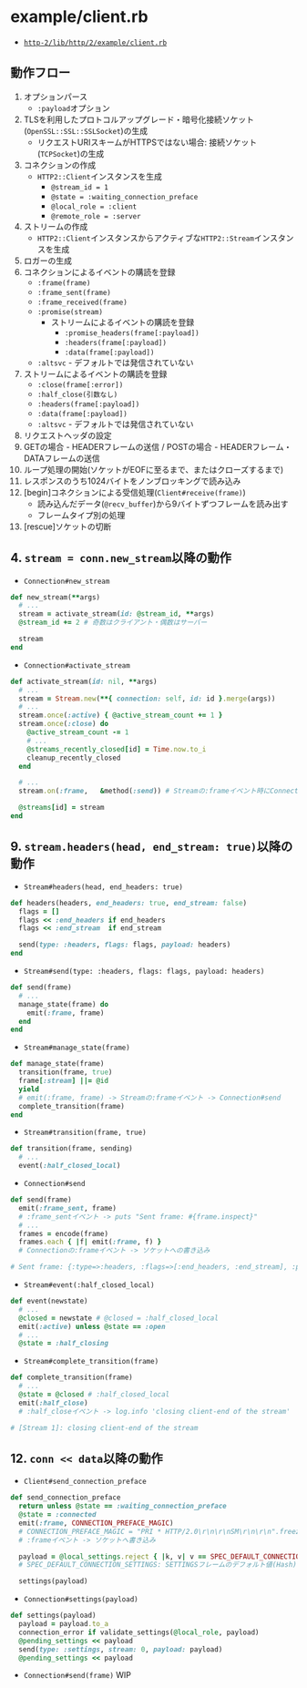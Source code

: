 # example/client.rb
- [`http-2/lib/http/2/example/client.rb`](https://github.com/igrigorik/http-2/blob/master/lib/http/2/example/client.rb)

## 動作フロー
1. オプションパース
    - `:payload`オプション
2. TLSを利用したプロトコルアップグレード・暗号化接続ソケット(`OpenSSL::SSL::SSLSocket`)の生成
    - リクエストURIスキームがHTTPSではない場合: 接続ソケット(`TCPSocket`)の生成
3. コネクションの作成
    - `HTTP2::Client`インスタンスを生成
      - `@stream_id = 1`
      - `@state = :waiting_connection_preface`
      - `@local_role = :client`
      - `@remote_role = :server`
4. ストリームの作成
    - `HTTP2::Client`インスタンスからアクティブな`HTTP2::Stream`インスタンスを生成
5. ロガーの生成
6. コネクションによるイベントの購読を登録
    - `:frame(frame)`
    - `:frame_sent(frame)`
    - `:frame_received(frame)`
    - `:promise(stream)`
      - ストリームによるイベントの購読を登録
        - `:promise_headers(frame[:payload])`
        - `:headers(frame[:payload])`
        - `:data(frame[:payload])`
    - `:altsvc` - デフォルトでは発信されていない
7. ストリームによるイベントの購読を登録
    - `:close(frame[:error])`
    - `:half_close(引数なし)`
    - `:headers(frame[:payload])`
    - `:data(frame[:payload])`
    - `:altsvc` - デフォルトでは発信されていない
8. リクエストヘッダの設定
9. GETの場合 - HEADERフレームの送信 / POSTの場合 - HEADERフレーム・DATAフレームの送信
10. ループ処理の開始(ソケットがEOFに至るまで、またはクローズするまで)
11. レスポンスのうち1024バイトをノンブロッキングで読み込み
12. [begin]コネクションによる受信処理(`Client#receive(frame)`)
    - 読み込んだデータ(`@recv_buffer`)から9バイトずつフレームを読み出す
    - フレームタイプ別の処理
13. [rescue]ソケットの切断

## 4. `stream = conn.new_stream`以降の動作
- `Connection#new_stream`
```ruby
def new_stream(**args)
  # ...
  stream = activate_stream(id: @stream_id, **args)
  @stream_id += 2 # 奇数はクライアント・偶数はサーバー

  stream
end
```

- `Connection#activate_stream`
```ruby
def activate_stream(id: nil, **args)
  # ...
  stream = Stream.new(**{ connection: self, id: id }.merge(args))
  # ...
  stream.once(:active) { @active_stream_count += 1 }
  stream.once(:close) do
    @active_stream_count -= 1
    # ...
    @streams_recently_closed[id] = Time.now.to_i
    cleanup_recently_closed
  end

  # ...
  stream.on(:frame,   &method(:send)) # Streamの:frameイベント時にConnection#sendが呼ばれる

  @streams[id] = stream
end
```

## 9. `stream.headers(head, end_stream: true)`以降の動作
- `Stream#headers(head, end_headers: true)`

```ruby
def headers(headers, end_headers: true, end_stream: false)
  flags = []
  flags << :end_headers if end_headers
  flags << :end_stream  if end_stream

  send(type: :headers, flags: flags, payload: headers)
end
```

- `Stream#send(type: :headers, flags: flags, payload: headers)`
```ruby
def send(frame)
  # ...
  manage_state(frame) do
    emit(:frame, frame)
  end
end
```

- `Stream#manage_state(frame)`
```ruby
def manage_state(frame)
  transition(frame, true)
  frame[:stream] ||= @id
  yield
  # emit(:frame, frame) -> Streamの:frameイベント -> Connection#send
  complete_transition(frame)
end
```

- `Stream#transition(frame, true)`
```ruby
def transition(frame, sending)
  # ...
  event(:half_closed_local)
```

- `Connection#send`
```ruby
def send(frame)
  emit(:frame_sent, frame)
  # :frame_sentイベント -> puts "Sent frame: #{frame.inspect}"
  # ...
  frames = encode(frame)
  frames.each { |f| emit(:frame, f) }
  # Connectionの:frameイベント -> ソケットへの書き込み

# Sent frame: {:type=>:headers, :flags=>[:end_headers, :end_stream], :payload=>{":scheme"=>"https", ":method"=>"GET", ":authority"=>"localhost:8080", ":path"=>"/", "accept"=>"*/*"}, :stream=>1}
```

- `Stream#event(:half_closed_local)`
```ruby
def event(newstate)
  # ...
  @closed = newstate # @closed = :half_closed_local
  emit(:active) unless @state == :open
  # ...
  @state = :half_closing
```

- `Stream#complete_transition(frame)`
```ruby
def complete_transition(frame)
  # ...
  @state = @closed # :half_closed_local
  emit(:half_close)
  # :half_closeイベント -> log.info 'closing client-end of the stream'

# [Stream 1]: closing client-end of the stream
```

## 12. `conn << data`以降の動作
- `Client#send_connection_preface`
```ruby
def send_connection_preface
  return unless @state == :waiting_connection_preface
  @state = :connected
  emit(:frame, CONNECTION_PREFACE_MAGIC)
  # CONNECTION_PREFACE_MAGIC = "PRI * HTTP/2.0\r\n\r\nSM\r\n\r\n".freeze
  # :frameイベント -> ソケットへ書き込み

  payload = @local_settings.reject { |k, v| v == SPEC_DEFAULT_CONNECTION_SETTINGS[k] }
  # SPEC_DEFAULT_CONNECTION_SETTINGS: SETTINGSフレームのデフォルト値(Hash)

  settings(payload)
```

- `Connection#settings(payload)`
```ruby
def settings(payload)
  payload = payload.to_a
  connection_error if validate_settings(@local_role, payload)
  @pending_settings << payload
  send(type: :settings, stream: 0, payload: payload)
  @pending_settings << payload
```

- `Connection#send(frame)`
WIP
